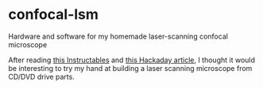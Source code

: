 # confocal-lsm
Hardware and software for my homemade laser-scanning confocal microscope

After reading [this Instructables](https://www.instructables.com/id/Laser-Scanning-Microscope/) and [this Hackaday article](https://hackaday.com/2017/02/15/speakers-make-a-laser-scanning-microscope/),
I thought it would be interesting to try my hand at building a laser scanning microscope from CD/DVD drive parts.
